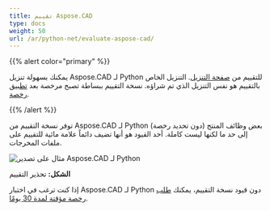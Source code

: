 ```yaml
---
title: تقييم Aspose.CAD
type: docs
weight: 50
url: /ar/python-net/evaluate-aspose-cad/
---
```


{{% alert color="primary" %}}

يمكنك بسهولة تنزيل Aspose.CAD لـ Python للتقييم من [صفحة التنزيل](https://downloads.aspose.com/cad/python-net). التنزيل الخاص بالتقييم هو نفس التنزيل الذي تم شراؤه. نسخة التقييم ببساطة تصبح مرخصة بعد [تطبيق رخصة](/cad/python-net/licensing/).

{{% /alert %}}

توفر نسخة التقييم من Aspose.CAD لـ Python (دون تحديد رخصة) بعض وظائف المنتج إلى حد ما لكنها ليست كاملة. أحد القيود هو أنها تضيف دائماً علامة مائية للتقييم على ملفات المخرجات.

![مثال على تصدير Aspose.CAD لـ Python](/_assets/AreaChartReport.jpg)

**الشكل:** تحذير التقييم

إذا كنت ترغب في اختبار Aspose.CAD لـ Python دون قيود نسخة التقييم، يمكنك [طلب رخصة مؤقتة لمدة 30 يومًا](https://purchase.aspose.com/temporary-license).
